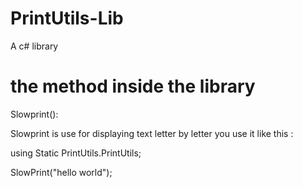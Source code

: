 # PrintUtils-Lib
A c# library

<h1>the method inside the library</h1> 
Slowprint():

Slowprint is use for displaying text letter by letter you use it like this : 

using Static PrintUtils.PrintUtils;

SlowPrint("hello world");
